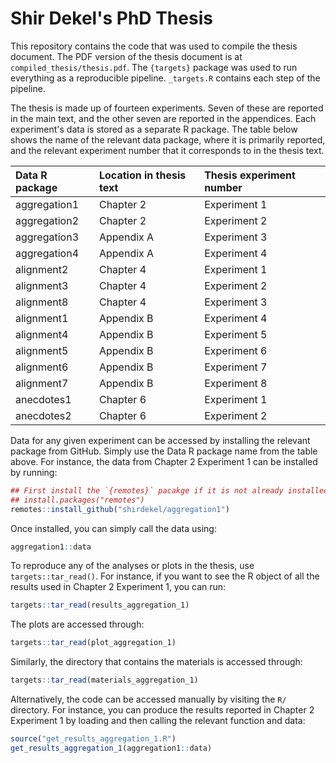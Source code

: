# Shir Dekel's PhD Thesis

This repository contains the code that was used to compile the thesis document.
The PDF version of the thesis document is at `compiled_thesis/thesis.pdf`. The
`{targets}` package was used to run everything as a reproducible pipeline.
`_targets.R` contains each step of the pipeline.

The thesis is made up of fourteen experiments. Seven of these are reported in
the main text, and the other seven are reported in the appendices. Each
experiment's data is stored as a separate R package. The table below shows
the name of the relevant data package, where it is primarily reported, and
the relevant experiment number that it corresponds to in the thesis text.

<!-- ```r -->
<!-- tibble::tribble( -->
<!--   ~`Data R package`, ~`Location in thesis text`, ~`Thesis experiment number`, -->
<!--   "aggregation1", "Chapter 2", "Experiment 1", -->
<!--   "aggregation2", "Chapter 2", "Experiment 2", -->
<!--   "aggregation3", "Appendix A", "Experiment 3", -->
<!--   "aggregation4", "Appendix A", "Experiment 4", -->
<!--   "alignment2", "Chapter 4", "Experiment 1", -->
<!--   "alignment3", "Chapter 4", "Experiment 2", -->
<!--   "alignment8", "Chapter 4", "Experiment 3", -->
<!--   "alignment1", "Appendix B", "Experiment 4", -->
<!--   "alignment4", "Appendix B", "Experiment 5", -->
<!--   "alignment5", "Appendix B", "Experiment 6", -->
<!--   "alignment6", "Appendix B", "Experiment 7", -->
<!--   "alignment7", "Appendix B", "Experiment 8", -->
<!--   "anecdotes1", "Chapter 6", "Experiment 1", -->
<!--   "anecdotes2", "Chapter 6", "Experiment 2" -->
<!--   ) %>% -->
<!--   kableExtra::kbl(format = "markdown") -->
<!-- ``` -->

|Data R package |Location in thesis text |Thesis experiment number |
|:--------------|:-----------------------|:------------------------|
|aggregation1   |Chapter 2               |Experiment 1             |
|aggregation2   |Chapter 2               |Experiment 2             |
|aggregation3   |Appendix A              |Experiment 3             |
|aggregation4   |Appendix A              |Experiment 4             |
|alignment2     |Chapter 4               |Experiment 1             |
|alignment3     |Chapter 4               |Experiment 2             |
|alignment8     |Chapter 4               |Experiment 3             |
|alignment1     |Appendix B              |Experiment 4             |
|alignment4     |Appendix B              |Experiment 5             |
|alignment5     |Appendix B              |Experiment 6             |
|alignment6     |Appendix B              |Experiment 7             |
|alignment7     |Appendix B              |Experiment 8             |
|anecdotes1     |Chapter 6               |Experiment 1             |
|anecdotes2     |Chapter 6               |Experiment 2             |

Data for any given experiment can be accessed by installing the relevant package
from GitHub. Simply use the Data R package name from the table above. For
instance, the data from Chapter 2 Experiment 1 can be installed by running:

```r
## First install the `{remotes}` pacakge if it is not already installed by using:
## install.packages("remotes")
remotes::install_github("shirdekel/aggregation1")
```

Once installed, you can simply call the data using:

```r
aggregation1::data
```

To reproduce any of the analyses or plots in the thesis, use
`targets::tar_read()`. For instance, if you want to see the R object of all the
results used in Chapter 2 Experiment 1, you can run:

```r
targets::tar_read(results_aggregation_1)
```

The plots are accessed through:

```r
targets::tar_read(plot_aggregation_1)
```

Similarly, the directory that contains the materials is accessed through:

```r
targets::tar_read(materials_aggregation_1)
```

Alternatively, the code can be accessed manually by visiting the `R/` directory.
For instance, you can produce the results reported in Chapter 2 Experiment 1 by
loading and then calling the relevant function and data:

```r
source("get_results_aggregation_1.R")
get_results_aggregation_1(aggregation1::data)
```
